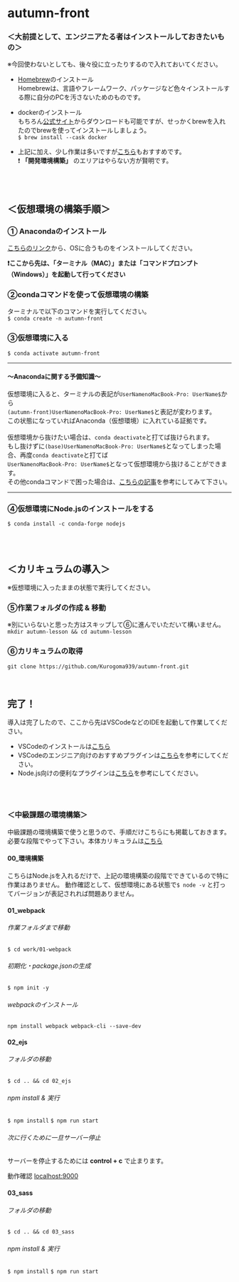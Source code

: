 # autumn-front 

### ＜大前提として、エンジニアたる者はインストールしておきたいもの＞
※今回使わないとしても、後々役に立ったりするので入れておいてください。
- [Homebrew](https://brew.sh/)のインストール<br>
  Homebrewは、言語やフレームワーク、パッケージなど色々インストールする際に自分のPCを汚さないためのものです。
- dockerのインストール<br>
  もちろん[公式サイト](https://docs.docker.com/)からダウンロードも可能ですが、せっかくbrewを入れたのでbrewを使ってインストールしましょう。<br>
  `$ brew install --cask docker`
  
- 上記に加え、少し作業は多いですが[こちら](https://qiita.com/newt0/items/80164665e7e83ec7a669)もおすすめです。<br>
  ❗️ **「開発環境構築」** のエリアはやらない方が賢明です。
  
<br>
<br>

## ＜仮想環境の構築手順＞

### ① Anacondaのインストール
[こちらのリンク](https://www.anaconda.com/products/individual#Downloads)から、OSに合うものをインストールしてください。

**❗️ここから先は、「ターミナル（MAC）」または「コマンドプロンプト（Windows）」を起動して行ってください**

### ②condaコマンドを使って仮想環境の構築
ターミナルで以下のコマンドを実行してください。<br>
`$ conda create -n autumn-front`

### ③仮想環境に入る
`$ conda activate autumn-front`

---

#### 〜Anacondaに関する予備知識〜

仮想環境に入ると、ターミナルの表記が`UserNamenoMacBook-Pro: UserName$`から<br>
`(autumn-front)UserNamenoMacBook-Pro: UserName$`と表記が変わります。<br>
この状態になっていればAnaconda（仮想環境）に入れている証拠です。<br>
<br>
仮想環境から抜けたい場合は、`conda deactivate`と打てば抜けられます。<br>
もし抜けずに`(base)UserNamenoMacBook-Pro: UserName$`となってしまった場合、再度`conda deactivate`と打てば<br>
`UserNamenoMacBook-Pro: UserName$`となって仮想環境から抜けることができます。
<br>
その他condaコマンドで困った場合は、[こちらの記事](https://qiita.com/yakisobamilk/items/867dce8e53824146ce05)を参考にしてみて下さい。

---

### ④仮想環境にNode.jsのインストールをする
`$ conda install -c conda-forge nodejs`

<br>
<br>

## ＜カリキュラムの導入＞
※仮想環境に入ったままの状態で実行してください。

### ⑤作業フォルダの作成 & 移動
※別にいらないと思った方はスキップして⑥に進んでいただいて構いません。
`mkdir autumn-lesson && cd autumn-lesson`

### ⑥カリキュラムの取得
`git clone https://github.com/Kurogoma939/autumn-front.git`

<br>

## 完了！
導入は完了したので、ここから先はVSCodeなどのIDEを起動して作業してください。
- VSCodeのインストールは[こちら](https://code.visualstudio.com/)<br>
- VSCodeのエンジニア向けのおすすめプラグインは[こちら](https://qiita.com/ucan-lab/items/e85931bf8276da43cc97)を参考にしてください。
- Node.js向けの便利なプラグインは[こちら](https://crieit.net/posts/VSCode-Web)を参考にしてください。

<br>
<br>

### ＜中級課題の環境構築＞
中級課題の環境構築で使うと思うので、手順だけこちらにも掲載しておきます。<br>
必要な段階でやって下さい。本体カリキュラムは[こちら](https://mm0311.backlog.jp/wiki/AUTUMN_EDUCATION/%E3%82%AB%E3%83%AA%E3%82%AD%E3%83%A5%E3%83%A9%E3%83%A0%EF%BC%88%E4%B8%AD%E7%B4%9A%EF%BC%89%2F%E7%92%B0%E5%A2%83%E6%A7%8B%E7%AF%89%2F00_%E7%92%B0%E5%A2%83%E6%A7%8B%E7%AF%89)
<br>
#### 00_環境構築
こちらはNode.jsを入れるだけで、上記の環境構築の段階でできているので特に作業はありません。
動作確認として、仮想環境にある状態で`$ node -v` と打ってバージョンが表記されれば問題ありません。

#### 01_webpack

###### 作業フォルダまで移動
`$ cd work/01-webpack`

###### 初期化・package.jsonの生成
`$ npm init -y`

###### webpackのインストール
`npm install webpack webpack-cli --save-dev`

#### 02_ejs
###### フォルダの移動
`$ cd .. && cd 02_ejs`
###### npm install & 実行
`$ npm install`
`$ npm run start`

###### 次に行くために一旦サーバー停止
サーバーを停止するためには **control + c** で止まります。

動作確認  [localhost:9000](http://localhost:9000)

#### 03_sass
###### フォルダの移動
`$ cd .. && cd 03_sass`
###### npm install & 実行
`$ npm install`
`$ npm run start`

